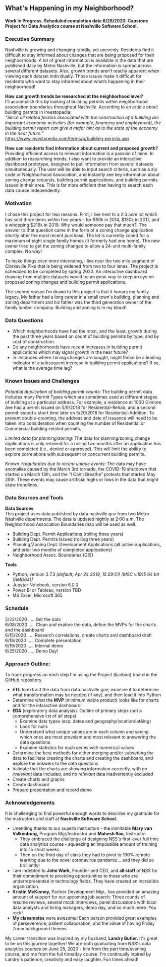 ## **What's Happening in my Neighborhood?**
#### Work In Progress. Scheduled completion date 6/25/2020. Capstone Project for Data Analytics course at Nashville Software School. 

### **Executive Summary**
Nashville is growing and changing rapidly, yet unevenly. Residents find it difficult to stay informed about changes that are being proposed for their neighborhoods. A lot of great information is available in the data that are published daily by Metro Nashville, but the information is spread across several different datasets. Also, growth trends aren’t readily apparent when viewing each dataset individually. Those issues make it difficult for residents who want to stay informed about what’s happening in their neighborhood!   

**How can growth trends be researched at the neighborhood level?**   
I’ll accomplish this by looking at building permits within neighborhood association boundaries throughout Nashville. According to an article about building permits in Investopedia:   
*“Since all related factors associated with the construction of a building are important economic activities (for example, financing and employment), the building permit report can give a major hint as to the state of the economy in the near future.”*  
	https://www.investopedia.com/terms/b/building-permits.asp   

**How can residents find information about current and proposed growth?**  
Providing efficient access to relevant information is a passion of mine. In addition to researching trends, I also want to provide an interactive dashboard prototype, designed to pull information from several datasets simultaneously. The user will be able to input search criteria, such as a zip code or Neighborhood Association, and instantly see key information about zoning change requests, building permit applications, and building permits issued in their area. This is far more efficient than having to search each data source independently.  

### **Motivation**   
I chose this project for two reasons. First, I live next to a 2.3 acre lot which has sold three times within five years – for $60k in 2014, $130k in 2017, and a whopping $219k in 2019. Why would someone pay that much?! The answer to that question came in the form of a zoning change application shortly after the most recent purchase. The lot is currently zoned for a maximum of eight single family homes (it formerly had one home). The new owner tried to get the zoning changed to allow a 24-unit multi-family complex. No way!   

To make things even more interesting, I live near the two mile segment of Clarksville Pike that is being widened from two to four lanes. The project is scheduled to be completed by spring 2023. An interactive dashboard drawing from multiple datasets would be an great way to keep an eye on proposed zoning changes and building permit applications. 

The second reason I’m drawn to this project is that it honors my family legacy. My father had a long career in a small town's building, planning and zoning department and *his* father was the third generation owner of the family lumber company. Building and zoning is in my blood!

### **Data Questions**  
- Which neighborhoods have had the most, and the least, growth during the past three years based on count of building permits by type, and by cost of construction.   
- Do any neighborhoods have recent increases in building permit applications which may signal growth in the near future?   
- In instances where zoning changes are sought, might those be a leading indicator of a subsequent increase in building permit applications? If so, what is the average time lag?    

### **Known Issues and Challenges**   
*Potential duplication of building permit counts:* The building permit data includes many Permit Types which are sometimes used at different stages of building at a particular address. For example, a residence at 1000 Gilmore Ave had a permit issued on 5/9/2018 for Residential-Rehab, and a second permit issued a short time later on 5/20/2018 for Residential-Addition. To prevent double-counting, the address and date of issuance will need to be taken into consideration when counting the number of Residential or Commercial building-related permits.   

*Limited data for planning/zoning:* The data for planning/zoning change applications is only retained for a rolling two months after an application has been completed (i.e., denied or approved). This will limit the ability to explore correlations with subsequent or concurrent building permits.   

*Known irregularities due to recent unique events:* The data may have anomalies caused by the March 3rd tornado, the COVID-19 shutdown that started on March 13th, and the “I Can’t Breathe” protests that started May 29th. These events may cause artificial highs or lows in the data that might skew trendlines.  

### **Data Sources and Tools**   
**Data Sources**   
This project uses data published by data.nashville.gov from two Metro Nashville departments. The data is updated nightly at 2:00 a.m. The Neighborhood Association Boundaries map will be used as well.    
- Building Dept. Permit Applications (rolling three years) 
- Building Dept. Permits Issued (rolling three years) 
- Planning/Zoning Dept. Development Applications (all active applications, and prior two months of completed applications) 
- Neighborhood Assoc. Boundaries (GIS) 

**Tools**
- Python, version 3.7.3 *(default, Apr 24 2019, 15:29:51) [MSC v.1915 64 bit (AMD64)]*   
- Jupyter Notebook, version 6.0.0   
- Power BI or Tableau, version TBD   
- MS Excel, Microsoft 365     

### **Schedule**
5/22/2020 ..... Get the data   
6/08/2020 ..... Clean and explore the data, define the MVPs for the charts and the dashboard   
6/15/2020 ..... Research correlations, create charts and dashboard draft  
6/18/2020 ..... Complete presentation    
6/19/2020 ..... Internal demo  
6/25/2020 ..... Demo Day!  

### **Approach Outline:**    
To track progress on each step I'm using the Project (kanban) board in the GitHub repository. 
- **ETL** to extract the data from data.nashville.gov; examine it to determine what transformation may be needed (if any), and then load it into Python
- Determine what the **MVP** (minimum viable product) looks like for charts and for the intaractive dashboard
- **EDA** (exploratory data analysis). Outline of primary steps (not a comprehensive list of *all* steps)  
    - Examine data types (esp. dates and geography/location/lat&lng)  
    - Look for nulls  
    - Understand what unique values are in each column and seeing which ones are most prevelant and most relevant to answering the data questions
    - Examine statistics for each series with numerical values  
- Determine the best methods for either merging and/or subsetting the data to facilitate creating the charts and creating the dashboard, and explore the answers to the data questions
- Validate that the charts are showing information correctly, with no *irrelevant* data included, and no *relevant* data inadvertently excluded
- Create charts and graphs
- Create dashboard
- Prepare presentation and record demo


### **Acknowledgements**
It is challenging to find powerful enough words to describe my gratitude for the instructors and staff at  **Nashville Software School.** 
- Unending thanks to our superb instructors - the inimitable **Mary van Valkenburg,** Program Mgr/Instructor and **Mahesh Rao,** Instructor. 
    - They embraced the challenge of designing NSS's first-ever full time data analytics course - squeezing an impossible amount of training into 15 short weeks. 
    - Then on the third day of class they had to pivot to 100% remote learning due to the novel coronavirus pandemic... and they did so brilliantly! 
- I am indebted to **John Wark,** Founder and CEO, and **all staff** of NSS for their commitment to providing opportunities to those who are underrepresented in technology fields. They have created an incredible organization. 
- **Kristin McKinney,** Partner Development Mgr., has provided an amazing amount of support for our upcoming job search: Three rounds of resume reviews, several mock interviews, panel discussions with local data analysts and hiring managers, demo day, and so much more. You rock!
- **My classmates** were awesome! Each person provided great examples of perseverence, patient collaboration, and the value of having Friday Zoom background themes. 

My career transition was inspired by my husband, **Landry Butler.** It's great to be on this journey together! We are both graduating from NSS's data analytics courses on June 25, 2020 - him from the part time/evening course, and me from the full time/day course. I'm continually inpired by Landry's patience, creativity and easy laughter. Fun times ahead!
